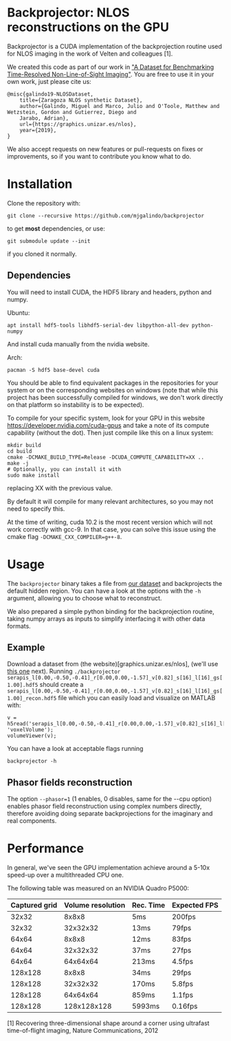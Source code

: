 # Backprojector: NLOS reconstructions on the GPU

Backprojector is a CUDA implementation of the backprojection routine used for NLOS imaging in the work of Velten and colleagues [1].

We created this code as part of our work in ["A Dataset for Benchmarking Time-Resolved Non-Line-of-Sight Imaging"](graphics.unizar.es/nlos). You are free to use it in your own work, just please cite us:

```{bibtex}
@misc{galindo19-NLOSDataset,
    title={Zaragoza NLOS synthetic Dataset},
    author={Galindo, Miguel and Marco, Julio and O'Toole, Matthew and Wetzstein, Gordon and Gutierrez, Diego and
    Jarabo, Adrian},
    url={https://graphics.unizar.es/nlos},
    year={2019},
}
```

We also accept requests on new features or pull-requests on fixes or improvements, so if you want to contribute you know what to do.

# Installation

Clone the repository with:

```git clone --recursive https://github.com/mjgalindo/backprojector```

to get **most** dependencies, or use:

```git submodule update --init``` 

if you cloned it normally.

## Dependencies

You will need to install CUDA, the HDF5 library and headers, python and numpy. 

Ubuntu:

```apt install hdf5-tools libhdf5-serial-dev libpython-all-dev python-numpy```

And install cuda manually from the nvidia website.

Arch:

```pacman -S hdf5 base-devel cuda```

You should be able to find equivalent packages in the repositories for your system or on the corresponding websites on windows (note that while this project has been successfully compiled for windows, we don't work directly on that platform so instability is to be expected).

To compile for your specific system, look for your GPU in this website https://developer.nvidia.com/cuda-gpus and take a note of its compute capability (without the dot). Then just compile like this on a linux system:

```
mkdir build
cd build
cmake -DCMAKE_BUILD_TYPE=Release -DCUDA_COMPUTE_CAPABILITY=XX ..
make -j
# Optionally, you can install it with
sudo make install
```

replacing XX with the previous value.

By default it will compile for many relevant architectures, so you may not need to specify this.

At the time of writing, cuda 10.2 is the most recent version which will not work correctly with gcc-9.
In that case, you can solve this issue using the cmake flag `-DCMAKE_CXX_COMPILER=g++-8`.

# Usage

The ```backprojector``` binary takes a file from [our dataset](graphics.unizar.es/nlos) and backprojects the default hidden region. You can have a look at the options with the ```-h``` argument, allowing you to choose what to reconstruct.

We also prepared a simple python binding for the backprojection routine, taking numpy arrays as inputs to simplify interfacing it with other data formats.

## Example

Download a dataset from (the website)[graphics.unizar.es/nlos], (we'll use [this one](https://drive.google.com/uc?export=download&id=1_niEa4nThL00Gi206d4QH2nylRa-Y7st) next).
Running ```./backprojector serapis_l[0.00,-0.50,-0.41]_r[0.00,0.00,-1.57]_v[0.82]_s[16]_l[16]_gs[1.00].hdf5``` should create a ```serapis_l[0.00,-0.50,-0.41]_r[0.00,0.00,-1.57]_v[0.82]_s[16]_l[16]_gs[1.00]_recon.hdf5``` file which you can easily load and visualize on MATLAB with:

```
v = h5read('serapis_l[0.00,-0.50,-0.41]_r[0.00,0.00,-1.57]_v[0.82]_s[16]_l[16]_gs[1.00]_recon.hdf5', 'voxelVolume');
volumeViewer(v);
```

You can have a look at acceptable flags running

```backprojector -h```

## Phasor fields reconstruction

The option `--phasor=1` (1 enables, 0 disables, same for the --cpu option) enables phasor field reconstruction using complex numbers directly, therefore avoiding doing separate backprojections for the imaginary and real components.


# Performance

In general, we've seen the GPU implementation achieve around a 5-10x speed-up over a multithreaded CPU one.

The following table was measured on an NVIDIA Quadro P5000:

|Captured grid|Volume resolution|Rec. Time|Expected FPS|
|-------------|-----------------|----|------------|
|32x32| 8x8x8| 5ms |200fps|
|32x32| 32x32x32| 13ms| 79fps|
|64x64| 8x8x8| 12ms| 83fps|
|64x64| 32x32x32| 37ms| 27fps|
|64x64| 64x64x64| 213ms| 4.5fps|
|128x128| 8x8x8| 34ms| 29fps|
|128x128| 32x32x32| 170ms| 5.8fps|
|128x128| 64x64x64| 859ms| 1.1fps|
|128x128| 128x128x128| 5993ms| 0.16fps|



[1] Recovering three-dimensional shape around a corner using ultrafast time-of-flight imaging, Nature Communications, 2012